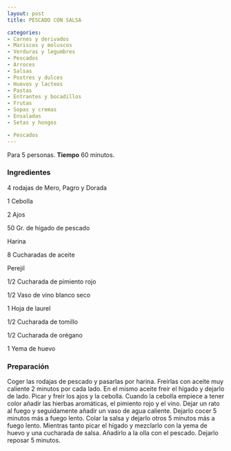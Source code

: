 ```yaml
---
layout: post
title: PESCADO CON SALSA

categories:
- Carnes y derivados
- Mariscos y moluscos
- Verduras y legumbres
- Pescados
- Arroces
- Salsas
- Postres y dulces
- Huevos y lacteos
- Pastas
- Entrantes y bocadillos
- Frutas
- Sopas y cremas
- Ensaladas
- Setas y hongos

- Pescados
---
```

Para 5 personas.
<b>Tiempo</b> 60 minutos.

<h3>Ingredientes</h3>
4 rodajas de Mero, Pagro y Dorada

1 Cebolla

2 Ajos

50 Gr. de hígado de pescado

Harina

8 Cucharadas de aceite

Perejil

1/2 Cucharada de pimiento rojo

1/2 Vaso de vino blanco seco

1 Hoja de laurel

1/2 Cucharada de tomillo

1/2 Cucharada de orégano

1 Yema de huevo

<h3>Preparación</h3>
Coger las rodajas de pescado y pasarlas por harina. Freírlas con aceite muy caliente 2 minutos por cada lado. En el mismo aceite freír el hígado y dejarlo de lado. Picar y freír los ajos y la cebolla. Cuando la cebolla empiece a tener color añadir las hierbas aromáticas, el pimiento rojo y el vino. Dejar un rato al fuego y seguidamente añadir un vaso de agua caliente. Dejarlo cocer 5 minutos más a fuego lento. Colar la salsa y dejarlo otros 5 minutos más a fuego lento. Mientras tanto picar el hígado y mezclarlo con la yema de huevo y una cucharada de salsa. Añadirlo a la olla con el pescado. Dejarlo reposar 5 minutos.

